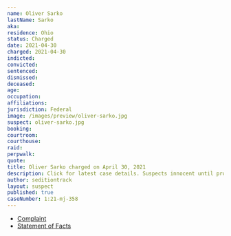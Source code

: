 ```yaml
---
name: Oliver Sarko
lastName: Sarko
aka:
residence: Ohio
status: Charged
date: 2021-04-30
charged: 2021-04-30
indicted:
convicted: 
sentenced: 
dismissed: 
deceased:
age:
occupation:
affiliations:
jurisdiction: Federal
image: /images/preview/oliver-sarko.jpg
suspect: oliver-sarko.jpg
booking:
courtroom:
courthouse:
raid:
perpwalk:
quote:
title: Oliver Sarko charged on April 30, 2021
description: Click for latest case details. Suspects innocent until proven guilty.
author: seditiontrack
layout: suspect
published: true
caseNumber: 1:21-mj-358
---
```

- [Complaint](https://extremism.gwu.edu/sites/g/files/zaxdzs2191/f/Oliver%20Louis%20Sarko%20Criminal%20Complaint.pdf)
- [Statement of Facts](https://www.justice.gov/usao-dc/case-multi-defendant/file/1393736/download)
